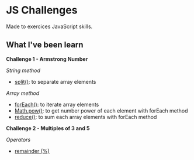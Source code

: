 # JS Challenges
Made to exercices JavaScript skills.

## What I've been learn

**Challenge 1 - Armstrong Number**

*String method*

- [split()](https://developer.mozilla.org/en-US/docs/Web/JavaScript/Reference/Global_Objects/String/split): to separate array elements 

*Array method*

- [forEach()](https://developer.mozilla.org/en-US/docs/Web/JavaScript/Reference/Global_Objects/Array/forEach): to iterate array elements 
- [Math.pow()](https://developer.mozilla.org/pt-BR/docs/Web/JavaScript/Reference/Global_Objects/Math/pow): to get number power of each element with forEach method
- [reduce()](https://developer.mozilla.org/en-US/docs/Web/JavaScript/Reference/Global_Objects/Array/reduce): to sum each array elements with forEach method

**Challenge 2 - Multiples of 3 and 5**  

*Operators*

- [remainder (%)](https://developer.mozilla.org/en-US/docs/Web/JavaScript/Reference/Operators/Remainder)